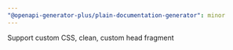 ```yaml
---
"@openapi-generator-plus/plain-documentation-generator": minor
---
```


Support custom CSS, clean, custom head fragment
